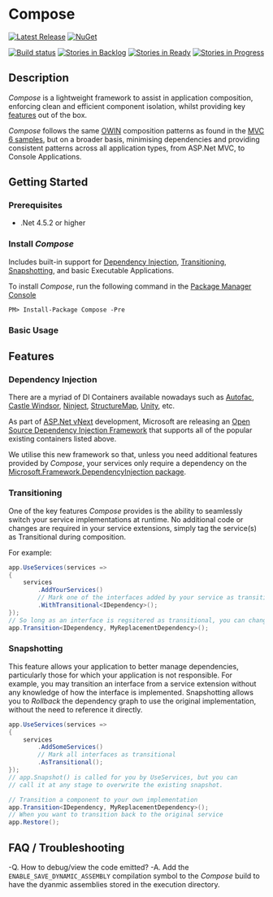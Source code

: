 # Compose

[![Latest Release](https://img.shields.io/nuget/vpre/compose.svg?style=plastic)](https://www.nuget.org/packages/compose)
[![NuGet](https://img.shields.io/nuget/dt/Compose.svg?style=plastic)](https://www.nuget.org/packages/compose)


[![Build status](https://img.shields.io/appveyor/ci/smudge202/compose.svg?style=plastic)](https://ci.appveyor.com/project/Smudge202/compose) [![Stories in Backlog](https://img.shields.io/github/issues/compose-net/compose.svg?style=plastic)](http://waffle.io/compose-net/compose) [![Stories in Ready](https://badge.waffle.io/smudge202/compose.png?label=ready&title=Ready)](http://waffle.io/compose-net/compose) [![Stories in Progress](https://badge.waffle.io/smudge202/compose.png?label=in%20progress&title=In%20Progress)](http://waffle.io/compose-net/compose)

## <a name="description"></a>Description

_Compose_ is a lightweight framework to assist in application composition, enforcing clean and efficient component isolation, whilst providing key [features](#features) out of the box.

_Compose_ follows the same [OWIN] composition patterns as found in the [MVC 6 samples], but on a broader basis, minimising dependencies and providing consistent patterns across all application types, from ASP.Net MVC, to Console Applications.

## <a name="getting-started"></a>Getting Started

### Prerequisites

- .Net 4.5.2 or higher

### Install _Compose_
Includes built-in support for [Dependency Injection](#di), [Transitioning](#transitioning), [Snapshotting](#snapshotting), and basic Executable Applications.

To install _Compose_, run the following command in the [Package Manager Console]

```PS
PM> Install-Package Compose -Pre
```

### Basic Usage

## <a name="features"></a>Features

### <a name="di"></a>Dependency Injection

There are a myriad of DI Containers available nowadays such as [Autofac], [Castle Windsor], [Ninject], [StructureMap], [Unity], etc.

As part of [ASP.Net vNext] development, Microsoft are releasing an [Open Source Dependency Injection Framework] that supports all of the popular existing containers listed above.

We utilise this new framework so that, unless you need additional features provided by _Compose_, your services only require a dependency on the [Microsoft.Framework.DependencyInjection package].

### <a name="transitioning"></a>Transitioning

One of the key features _Compose_ provides is the ability to seamlessly switch your service implementations at runtime.  No additional code or changes are required in your service extensions, simply tag the service(s) as Transitional during composition.

For example:

```C#
app.UseServices(services => 
{
	services
		.AddYourServices()
		// Mark one of the interfaces added by your service as transitional
		.WithTransitional<IDependency>();
});
// So long as an interface is regsitered as transitional, you can change it at any stage using
app.Transition<IDependency, MyReplacementDependency>();
```

### <a name="snapshotting"></a>Snapshotting

This feature allows your application to better manage dependencies, particularly those for which your application is not responsible.  For example, you may transition an interface from a service extension without any knowledge of how the interface is implemented.  Snapshotting allows you to _Rollback_ the dependency graph to use the original implementation, without the need to reference it directly.

```C#
app.UseServices(services =>
{
	services
		.AddSomeServices()
		// Mark all interfaces as transitional
		.AsTransitional();
});
// app.Snapshot() is called for you by UseServices, but you can
// call it at any stage to overwrite the existing snapshot.

// Transition a component to your own implementation
app.Transition<IDependency, MyReplacementDependency>();
// When you want to transition back to the original service
app.Restore(); 
```

## FAQ / Troubleshooting

-Q. How to debug/view the code emitted?
-A. Add the `ENABLE_SAVE_DYNAMIC_ASSEMBLY` compilation symbol to the _Compose_ build to have the dyanmic assemblies stored in the execution directory.

  [OWIN]: http://owin.org/
  [MVC 6 samples]: https://github.com/aspnet/Mvc/blob/dev/samples/MvcSample.Web/Startup.cs
  [Autofac]: http://autofac.org
  [Ninject]: http://www.ninject.org
  [StructureMap]: http://structuremap.net
  [Unity]: http://unity.codeplex.com
  [Castle Windsor]: http://docs.castleproject.org/Windsor.MainPage.ashx
  [ASP.Net vNext]: http://www.asp.net/vnext
  [Open Source Dependency Injection Framework]: https://github.com/aspnet/DependencyInjection
  [Microsoft.Framework.DependencyInjection package]: http://www.nuget.org/packages/microsoft.framework.dependencyinjection
  [Package Manager Console]: http://docs.nuget.org/consume/package-manager-console
